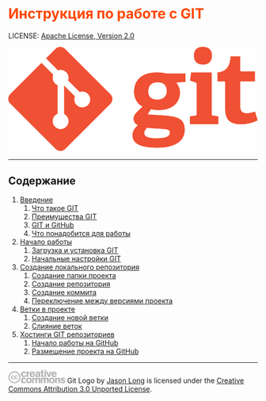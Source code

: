 <style>h1{color:#ff4800}</style>

# Инструкция по работе с GIT

LICENSE: [Apache License, Version 2.0](license.md)

![Логотип GIT](./image/logos/Git-Logo-1788C.png)

---

## Содержание

1. [Введение](introduction.md)
   1. [Что такое GIT](what-is-git.md)
   2. [Преимущества GIT](advantages-of-git.md)
   3. [GIT и GitHub](git-and-github.md)
   4. [Что понадобится для работы](needed-fo-work-with-git.md)
2. [Начало работы](start-working.md)
   1. [Загрузка и установка GIT](install-git.md)
   2. [Начальные настройки GIT](configuring-git.md)
3. [Создание локального репозитория](creating-local-repository.md)
   1. [Создание папки проекта](creating-project-folder.md)
   2. [Создание репозитория](creating-repository.md)
   3. [Создание коммита](creating-commit.md)
   4. [Переключение между версиями проекта](shifting-versions.md)
4. [Ветки в проекте](branches.md)
   1. [Создание новой ветки](creating-branch.md)
   2. [Слияние веток](merging-branches.md)
5. [Хостинги GIT репозиториев](git-hostings.md)
   1. [Начало работы на GitHub](sign-up-on-github.md)
   2. [Размещение проекта на GitHub](realise-on-github.md)

---

![Логотип CC](./image/logos/creative-commons.png) Git Logo by [Jason Long](https://twitter.com/jasonlong) is licensed under the [Creative Commons Attribution 3.0 Unported License](https://creativecommons.org/licenses/by/3.0/).
